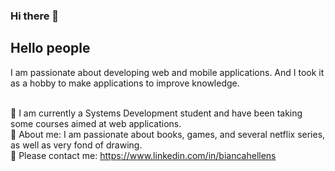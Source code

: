 ### Hi there 👋


## Hello people
I am passionate about developing web and mobile applications.
And I took it as a hobby to make applications to improve knowledge.

</br> :blue_book: I am currently a Systems Development student and have been taking some courses aimed at web applications.
</br> :woman: About me: I am passionate about books, games, and several netflix series, as well as very fond of drawing.
</br> :speech_balloon: Please contact me: https://www.linkedin.com/in/biancahellens

